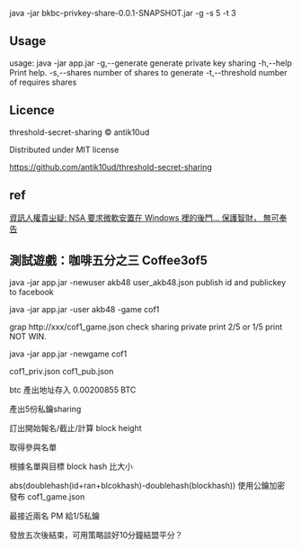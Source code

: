 java -jar bkbc-privkey-share-0.0.1-SNAPSHOT.jar -g -s 5 -t 3

## Usage 

usage: java -jar app.jar
 -g,--generate          generate private key sharing
 -h,--help              Print help.
 -s,--shares <int>      number of shares to generate
 -t,--threshold <int>   number of requires shares


## Licence 

threshold-secret-sharing © antik10ud

Distributed under MIT license

https://github.com/antik10ud/threshold-secret-sharing


## ref 

[資訊人權貴ㄓ疑: NSA 要求微軟安置在 Windows 裡的後門... 保護智財， 無可奉告](http://ckhung0.blogspot.tw/2013/07/nsakey.html)


## 測試遊戲：咖啡五分之三 Coffee3of5

java -jar app.jar -newuser akb48
user_akb48.json
publish id and publickey to facebook

java -jar app.jar -user akb48 -game cof1

grap http://xxx/cof1_game.json
check sharing private
print 2/5 or 1/5
print NOT WIN.





java -jar app.jar -newgame cof1

cof1_priv.json
cof1_pub.json

btc 產出地址存入 0.00200855 BTC

產出5份私鑰sharing

訂出開始報名/截止/計算 block height

取得參與名單

根據名單與目標 block hash 比大小

abs(doublehash(id+ran+blcokhash)-doublehash(blockhash))
使用公鑰加密發布 cof1_game.json

最接近兩名 PM 給1/5私鑰

發放五次後結束，可用策略談好10分鐘結盟平分？